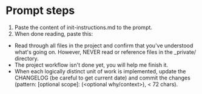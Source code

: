 # Prompt steps

1. Paste the content of init-instructions.md to the prompt.
2. When done reading, paste this:

- Read through all files in the project and confirm that you've understood what's going on. However, NEVER read or reference files in the _private/ directory.
- The project workflow isn't done yet, you will help me finish it.
- When each logically distinct unit of work is implemented, update the CHANGELOG (be careful to get current date) and commit the changes (pattern: <type>[optional scope]: <what changed> (<optional why/context>), < 72 chars).





